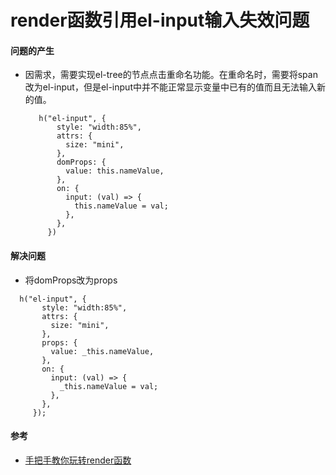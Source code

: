 # render函数引用el-input输入失效问题
#### 问题的产生
- 因需求，需要实现el-tree的节点点击重命名功能。在重命名时，需要将span改为el-input，但是el-input中并不能正常显示变量中已有的值而且无法输入新的值。
   ```
      h("el-input", {
          style: "width:85%",
          attrs: {
            size: "mini",
          },
          domProps: {
            value: this.nameValue,
          },
          on: {
            input: (val) => {
              this.nameValue = val;
            },
          },
        })
   ```
#### 解决问题
   - 将domProps改为props
   ```
     h("el-input", {
          style: "width:85%",
          attrs: {
            size: "mini",
          },
          props: {
            value: _this.nameValue,
          },
          on: {
            input: (val) => {
              _this.nameValue = val;
            },
          },
        });
   ```
   
#### 参考
- [手把手教你玩转render函数](https://juejin.cn/post/6969226302767235108)
